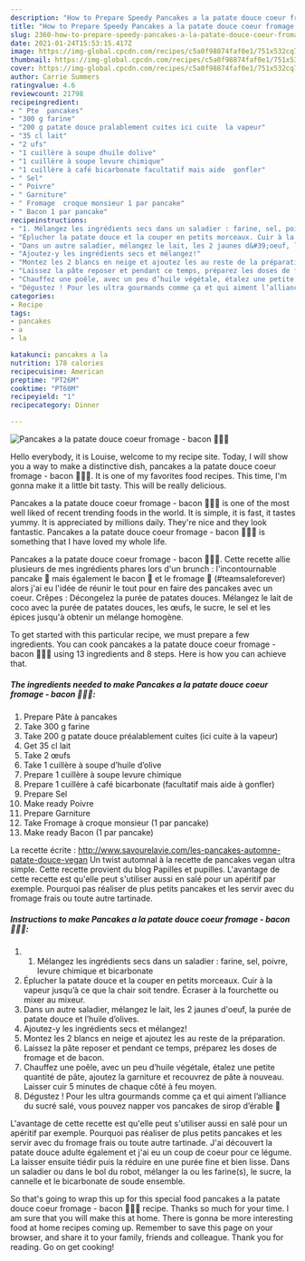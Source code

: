 ```yaml
---
description: "How to Prepare Speedy Pancakes a la patate douce coeur fromage - bacon 🥓🧀🥞"
title: "How to Prepare Speedy Pancakes a la patate douce coeur fromage - bacon 🥓🧀🥞"
slug: 2360-how-to-prepare-speedy-pancakes-a-la-patate-douce-coeur-fromage-bacon
date: 2021-01-24T15:53:15.417Z
image: https://img-global.cpcdn.com/recipes/c5a0f98874faf0e1/751x532cq70/pancakes-a-la-patate-douce-coeur-fromage-bacon-🥓🧀🥞-photo-principale-de-la-recette.jpg
thumbnail: https://img-global.cpcdn.com/recipes/c5a0f98874faf0e1/751x532cq70/pancakes-a-la-patate-douce-coeur-fromage-bacon-🥓🧀🥞-photo-principale-de-la-recette.jpg
cover: https://img-global.cpcdn.com/recipes/c5a0f98874faf0e1/751x532cq70/pancakes-a-la-patate-douce-coeur-fromage-bacon-🥓🧀🥞-photo-principale-de-la-recette.jpg
author: Carrie Summers
ratingvalue: 4.6
reviewcount: 21798
recipeingredient:
- " Pte  pancakes"
- "300 g farine"
- "200 g patate douce pralablement cuites ici cuite  la vapeur"
- "35 cl lait"
- "2 ufs"
- "1 cuillère à soupe dhuile dolive"
- "1 cuillère à soupe levure chimique"
- "1 cuillère à café bicarbonate facultatif mais aide  gonfler"
- " Sel"
- " Poivre"
- " Garniture"
- " Fromage  croque monsieur 1 par pancake"
- " Bacon 1 par pancake"
recipeinstructions:
- "1. Mélangez les ingrédients secs dans un saladier : farine, sel, poivre, levure chimique et bicarbonate"
- "Éplucher la patate douce et la couper en petits morceaux. Cuir à la vapeur jusqu’à ce que la chair soit tendre. Écraser à la fourchette ou mixer au mixeur."
- "Dans un autre saladier, mélangez le lait, les 2 jaunes d&#39;oeuf, la purée de patate douce et l’huile d’olives."
- "Ajoutez-y les ingrédients secs et mélangez!"
- "Montez les 2 blancs en neige et ajoutez les au reste de la préparation."
- "Laissez la pâte reposer et pendant ce temps, préparez les doses de fromage et de bacon."
- "Chauffez une poêle, avec un peu d’huile végétale, étalez une petite quantité de pâte, ajoutez la garniture et recouvrez de pâte à nouveau. Laisser cuir 5 minutes de chaque côté à feu moyen."
- "Dégustez ! Pour les ultra gourmands comme ça et qui aiment l’alliance du sucré salé, vous pouvez napper vos pancakes de sirop d’érable 🤤"
categories:
- Recipe
tags:
- pancakes
- a
- la

katakunci: pancakes a la 
nutrition: 178 calories
recipecuisine: American
preptime: "PT26M"
cooktime: "PT60M"
recipeyield: "1"
recipecategory: Dinner

---
```



![Pancakes a la patate douce coeur fromage - bacon 🥓🧀🥞](https://img-global.cpcdn.com/recipes/c5a0f98874faf0e1/751x532cq70/pancakes-a-la-patate-douce-coeur-fromage-bacon-🥓🧀🥞-photo-principale-de-la-recette.jpg)

Hello everybody, it is Louise, welcome to my recipe site. Today, I will show you a way to make a distinctive dish, pancakes a la patate douce coeur fromage - bacon 🥓🧀🥞. It is one of my favorites food recipes. This time, I'm gonna make it a little bit tasty. This will be really delicious.

Pancakes a la patate douce coeur fromage - bacon 🥓🧀🥞 is one of the most well liked of recent trending foods in the world. It is simple, it is fast, it tastes yummy. It is appreciated by millions daily. They're nice and they look fantastic. Pancakes a la patate douce coeur fromage - bacon 🥓🧀🥞 is something that I have loved my whole life.

Pancakes a la patate douce coeur fromage - bacon 🥓🧀🥞. Cette recette allie plusieurs de mes ingrédients phares lors d&#39;un brunch : l&#39;incontournable pancake 🥞 mais également le bacon 🥓 et le fromage 🧀 (#teamsaleforever) alors j&#39;ai eu l&#39;idée de réunir le tout pour en faire des pancakes avec un coeur. Crêpes : Décongelez la purée de patates douces. Mélangez le lait de coco avec la purée de patates douces, les œufs, le sucre, le sel et les épices jusqu&#39;à obtenir un mélange homogène.


To get started with this particular recipe, we must prepare a few ingredients. You can cook pancakes a la patate douce coeur fromage - bacon 🥓🧀🥞 using 13 ingredients and 8 steps. Here is how you can achieve that.

<!--inarticleads1-->

##### The ingredients needed to make Pancakes a la patate douce coeur fromage - bacon 🥓🧀🥞:

1. Prepare  Pâte à pancakes
1. Take 300 g farine
1. Take 200 g patate douce préalablement cuites (ici cuite à la vapeur)
1. Get 35 cl lait
1. Take 2 œufs
1. Take 1 cuillère à soupe d’huile d’olive
1. Prepare 1 cuillère à soupe levure chimique
1. Prepare 1 cuillère à café bicarbonate (facultatif mais aide à gonfler)
1. Prepare  Sel
1. Make ready  Poivre
1. Prepare  Garniture
1. Take  Fromage à croque monsieur (1 par pancake)
1. Make ready  Bacon (1 par pancake)


La recette écrite : http://www.savourelavie.com/‎les-pancakes-automne-patate-douce-vegan Un twist automnal à la recette de pancakes vegan ultra simple. Cette recette provient du blog Papilles et pupilles. L&#39;avantage de cette recette est qu&#39;elle peut s&#39;utiliser aussi en salé pour un apéritif par exemple. Pourquoi pas réaliser de plus petits pancakes et les servir avec du fromage frais ou toute autre tartinade. 

<!--inarticleads2-->

##### Instructions to make Pancakes a la patate douce coeur fromage - bacon 🥓🧀🥞:

1. 1. Mélangez les ingrédients secs dans un saladier : farine, sel, poivre, levure chimique et bicarbonate
1. Éplucher la patate douce et la couper en petits morceaux. Cuir à la vapeur jusqu’à ce que la chair soit tendre. Écraser à la fourchette ou mixer au mixeur.
1. Dans un autre saladier, mélangez le lait, les 2 jaunes d&#39;oeuf, la purée de patate douce et l’huile d’olives.
1. Ajoutez-y les ingrédients secs et mélangez!
1. Montez les 2 blancs en neige et ajoutez les au reste de la préparation.
1. Laissez la pâte reposer et pendant ce temps, préparez les doses de fromage et de bacon.
1. Chauffez une poêle, avec un peu d’huile végétale, étalez une petite quantité de pâte, ajoutez la garniture et recouvrez de pâte à nouveau. Laisser cuir 5 minutes de chaque côté à feu moyen.
1. Dégustez ! Pour les ultra gourmands comme ça et qui aiment l’alliance du sucré salé, vous pouvez napper vos pancakes de sirop d’érable 🤤


L&#39;avantage de cette recette est qu&#39;elle peut s&#39;utiliser aussi en salé pour un apéritif par exemple. Pourquoi pas réaliser de plus petits pancakes et les servir avec du fromage frais ou toute autre tartinade. J&#39;ai découvert la patate douce adulte également et j&#39;ai eu un coup de coeur pour ce légume. La laisser ensuite tiédir puis la réduire en une purée fine et bien lisse. Dans un saladier ou dans le bol du robot, mélanger la ou les farine(s), le sucre, la cannelle et le bicarbonate de soude ensemble. 

So that's going to wrap this up for this special food pancakes a la patate douce coeur fromage - bacon 🥓🧀🥞 recipe. Thanks so much for your time. I am sure that you will make this at home. There is gonna be more interesting food at home recipes coming up. Remember to save this page on your browser, and share it to your family, friends and colleague. Thank you for reading. Go on get cooking!
